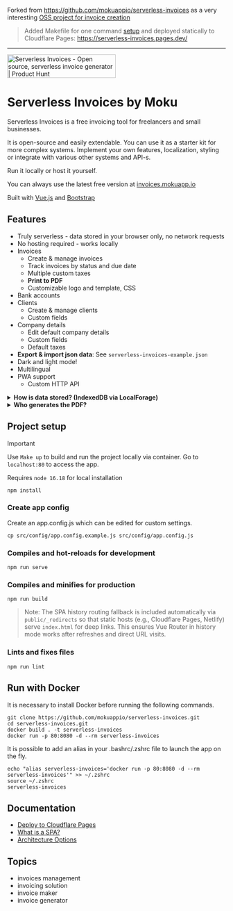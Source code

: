 Forked from https://github.com/mokuappio/serverless-invoices as a very interesting [OSS project for invoice creation](https://fossengineer.com/open-source-invoice-creator/)

> Added Makefile for one command [setup](#project-setup) and deployed statically to Cloudflare Pages: <https://serverless-invoices.pages.dev/>

---

<a href="https://www.producthunt.com/posts/serverless-invoices?utm_source=badge-top-post-badge&utm_medium=badge&utm_souce=badge-serverless-invoices" target="_blank"><img src="https://api.producthunt.com/widgets/embed-image/v1/top-post-badge.svg?post_id=287626&theme=light&period=daily" alt="Serverless Invoices - Open source, serverless invoice generator | Product Hunt" style="width: 250px; height: 54px;" width="250" height="54" /></a>

# Serverless Invoices by Moku

Serverless Invoices is a free invoicing tool for freelancers and small businesses.

It is open-source and easily extendable. You can use it as a starter kit for more complex systems. Implement your own features, localization, styling
 or integrate with various other systems and API-s.
 
Run it locally or host it yourself.
 
You can always use the latest free version at [invoices.mokuapp.io](https://invoices.mokuapp.io)

Built with [Vue.js](https://vuejs.org/) and [Bootstrap](https://getbootstrap.com/)

## Features

- Truly serverless - data stored in your browser only, no network requests
- No hosting required - works locally
- Invoices
  - Create & manage invoices
  - Track invoices by status and due date
  - Multiple custom taxes
  - **Print to PDF**
  - Customizable logo and template, CSS
- Bank accounts
- Clients
  - Create & manage clients
  - Custom fields
- Company details
  - Edit default company details
  - Custom fields
  - Default taxes
- **Export & import json data**: See `serverless-invoices-example.json`
- Dark and light mode!
- Multilingual
- PWA support 
  - Custom HTTP API
<details>
  <summary><strong>How is data stored? (IndexedDB via LocalForage)</strong></summary>

  The app is a client-side SPA that persists your data in the browser using
  <code>localforage</code> (IndexedDB under the hood).

  - Storage config: see <code>src/config/local-storage.config.js</code> (DB name <code>serverlessInvoices</code>).
  - Default adapter: <code>storageType: 'local'</code> in <code>src/config/app.config.js</code>.
  - Scope: data is scoped per-origin (protocol + host + port). Switching domain/port or clearing site data resets it.
  - Backup/migrate: use Export/Import (Invoices page → three-dots menu) to download/upload <code>serverless-invoices.json</code>.
  - Implementation refs: <code>src/store/data.js</code> (exportJson/importJson), <code>src/components/ImportModal.vue</code>.

  Advanced: HTTP/WordPress adapters exist but require your own backend/API and proper CORS/auth configuration.
</details>

<details>
  <summary><strong>Who generates the PDF?</strong></summary>

  The PDF is generated by the <em>client browser</em> using the print dialog.

  - Action: "Download PDF" triggers <code>window.print()</code> (see <code>src/components/invoices/InvoiceControls.vue</code>).
  - Print view: <code>src/views/InvoicePrint.vue</code> renders the invoice with print-friendly CSS.
  - To save: choose "Save as PDF" in your browser's print dialog.
  - No server-side rendering is used in the default setup.
</details>

## Project setup

> [!IMPORTANT]
> Use `Make up` to build and run the project locally via container. Go to `localhost:80` to access the app.

Requires `node 16.18` for local installation

```
npm install
```

### Create app config
Create an app.config.js which can be edited for custom settings.
```
cp src/config/app.config.example.js src/config/app.config.js
```

### Compiles and hot-reloads for development
```
npm run serve
```

### Compiles and minifies for production
```
npm run build
```

> Note: The SPA history routing fallback is included automatically via `public/_redirects` so that static hosts (e.g., Cloudflare Pages, Netlify) serve `index.html` for deep links. This ensures Vue Router in history mode works after refreshes and direct URL visits.

### Lints and fixes files
```
npm run lint
```

## Run with Docker

It is necessary to install Docker before running the following commands.

```
git clone https://github.com/mokuappio/serverless-invoices.git
cd serverless-invoices.git
docker build . -t serverless-invoices
docker run -p 80:8080 -d --rm serverless-invoices
```

It is possible to add an alias in your .bashrc/.zshrc file to launch the app on the fly.

```
echo "alias serverless-invoices='docker run -p 80:8080 -d --rm serverless-invoices'" >> ~/.zshrc
source ~/.zshrc
serverless-invoices
```

## Documentation

- [Deploy to Cloudflare Pages](./Deploy_to_CF.md)
- [What is a SPA?](./WHAT_IS_SPA.md)
- [Architecture Options](./ARCHITECTURE_OPTIONS.md)

## Topics
- invoices management
- invoicing solution
- invoice maker
- invoice generator 

